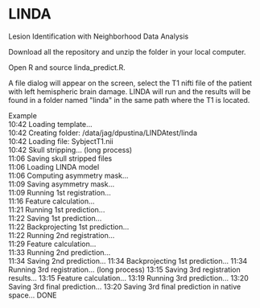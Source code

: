 # LINDA
Lesion Identification with Neighborhood Data Analysis  
  
Download all the repository and unzip the folder in your local computer.  
  
Open R and source linda_predict.R.  
  
A file dialog will appear on the screen, select the T1 nifti file of the patient with left hemispheric brain damage.
LINDA will run and the results will be found in a folder named "linda" in the same path where the T1 is located.  
  
Example  
10:42 Loading template...  
10:42 Creating folder: /data/jag/dpustina/LINDAtest/linda  
10:42 Loading file: SybjectT1.nii  
10:42 Skull stripping... (long process)  
11:06 Saving skull stripped files  
11:06 Loading LINDA model  
11:06 Computing asymmetry mask...  
11:09 Saving asymmetry mask...   
11:09 Running 1st registration...   
11:16 Feature calculation...   
11:21 Running 1st prediction...   
11:22 Saving 1st prediction...   
11:22 Backprojecting 1st prediction...   
11:22 Running 2nd registration...   
11:29 Feature calculation...   
11:33 Running 2nd prediction...   
11:34 Saving 2nd prediction... 
11:34 Backprojecting 1st prediction... 
11:34 Running 3rd registration... (long process)
13:15 Saving 3rd registration results... 
13:15 Feature calculation... 
13:19 Running 3rd prediction... 
13:20 Saving 3rd final prediction... 
13:20 Saving 3rd final prediction in native space... 
DONE
